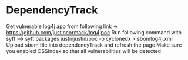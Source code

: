 # DependencyTrack
Get vulnerable log4j app from following link -> https://github.com/justincormack/log4jpoc
Run following command with syft --> syft packages justinjustin/poc -o cyclonedx > sbomlog4j.xml
Upload sbom file into dependencyTrack and refresh the page
Make sure you enabled OSSIndex so that all vulnerabilities will be detected
